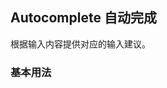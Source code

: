 <div class="demo-header">
<p class="overviewicon">
  <span class="wapi-form-dropdown"/>
</p>

## Autocomplete 自动完成

<nova-uxlink widget-name="Input"></nova-uxlink>

根据输入内容提供对应的输入建议。
</div>

### 基本用法

<nova-demo-view link="autocomplete/basic-usage"></nova-demo-view>

<br>

<nova-attributes link="autocomplete"></nova-attributes>
